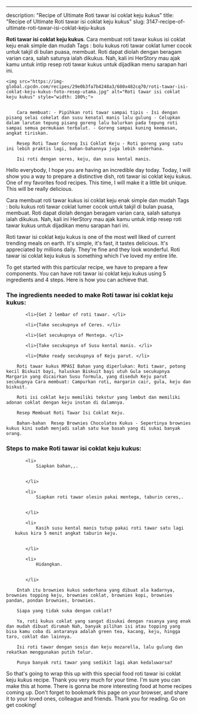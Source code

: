 ---
description: "Recipe of Ultimate Roti tawar isi coklat keju kukus"
title: "Recipe of Ultimate Roti tawar isi coklat keju kukus"
slug: 3147-recipe-of-ultimate-roti-tawar-isi-coklat-keju-kukus

<p>
	<strong>Roti tawar isi coklat keju kukus</strong>. 
	Cara membuat roti tawar kukus isi coklat keju enak simple dan mudah Tags : bolu kukus roti tawar coklat lumer cocok untuk takjil di bulan puasa, membuat. Roti dapat diolah dengan beragam varian cara, salah satunya ialah dikukus. Nah, kali ini HerStory mau ajak kamu untuk intip resep roti tawar kukus untuk dijadikan menu sarapan hari ini.
</p>
<p>
	
	<img src="https://img-global.cpcdn.com/recipes/29e0b3fa7b4248a3/680x482cq70/roti-tawar-isi-coklat-keju-kukus-foto-resep-utama.jpg" alt="Roti tawar isi coklat keju kukus" style="width: 100%;">
	
	
		Cara membuat: - Pipihkan roti tawar sampai tipis - Isi dengan pisang selai cokelat dan susu kenatal manis lalu gulung - Celupkan dalam larutan tepung pisang goreng lalu balurkan pada tepung roti sampai semua permukaan terbalut. - Goreng sampai kuning keemasan, angkat tiriskan.
	
		Resep Roti Tawar Goreng Isi Coklat Keju - Roti goreng yang satu ini lebih praktis lagi, bahan-bahannya juga lebih sederhana.
	
		Isi roti dengan seres, keju, dan susu kental manis.
	
</p>
<p>
	Hello everybody, I hope you are having an incredible day today. Today, I will show you a way to prepare a distinctive dish, roti tawar isi coklat keju kukus. One of my favorites food recipes. This time, I will make it a little bit unique. This will be really delicious.
</p>
	
<p>
	Cara membuat roti tawar kukus isi coklat keju enak simple dan mudah Tags : bolu kukus roti tawar coklat lumer cocok untuk takjil di bulan puasa, membuat. Roti dapat diolah dengan beragam varian cara, salah satunya ialah dikukus. Nah, kali ini HerStory mau ajak kamu untuk intip resep roti tawar kukus untuk dijadikan menu sarapan hari ini.
</p>
<p>
	Roti tawar isi coklat keju kukus is one of the most well liked of current trending meals on earth. It's simple, it's fast, it tastes delicious. It's appreciated by millions daily. They're fine and they look wonderful. Roti tawar isi coklat keju kukus is something which I've loved my entire life.
</p>

<p>
To get started with this particular recipe, we have to prepare a few components. You can have roti tawar isi coklat keju kukus using 5 ingredients and 4 steps. Here is how you can achieve that.
</p>

<h3>The ingredients needed to make Roti tawar isi coklat keju kukus:</h3>

<ol>
	
		<li>{Get 2 lembar of roti tawar. </li>
	
		<li>{Take secukupnya of Ceres. </li>
	
		<li>{Get secukupnya of Mentega. </li>
	
		<li>{Take secukupnya of Susu kental manis. </li>
	
		<li>{Make ready secukupnya of Keju parut. </li>
	
</ol>
<p>
	
		Roti tawar kukus MPASI Bahan yang diperlukan: Roti tawar, potong kecil Biskuit bayi, haluskan Biskuit bayi utuh Gula secukupnya Margarin yang dicairkan Susu formula, yang diseduh Keju parut secukupnya Cara membuat: Campurkan roti, margarin cair, gula, keju dan biskuit.
	
		Roti isi coklat keju memiliki tekstur yang lembut dan memiliki adonan coklat dengan keju instan di dalamnya.
	
		Resep Membuat Roti Tawar Isi Coklat Keju.
	
		Bahan-bahan  Resep Brownies Chocolatos Kukus - Sepertinya brownies kukus kini sudah menjadi salah satu kue basah yang di sukai banyak orang.
	
</p>

<h3>Steps to make Roti tawar isi coklat keju kukus:</h3>

<ol>
	
		<li>
			Siapkan bahan,,.
			
			
		</li>
	
		<li>
			Siapkan roti tawar olesin pakai mentega, taburin ceres,.
			
			
		</li>
	
		<li>
			Kasih susu kental manis tutup pakai roti tawar satu lagi kukus kira 5 menit angkat taburin keju.
			
			
		</li>
	
		<li>
			Hidangkan.
			
			
		</li>
	
</ol>

<p>
	
		Entah itu brownies kukus sederhana yang dibuat ala kadarnya, brownies topping keju, brownies coklat, brownies kopi, brownies pandan, pondan brownies, brownies.
	
		Siapa yang tidak suka dengan coklat?
	
		Ya, roti kukus coklat yang sangat disukai dengan rasanya yang enak dan mudah dibuat dirumah Nah, banyak pilihan isi atau topping yang bisa kamu coba di antaranya adalah green tea, kacang, keju, hingga taro, coklat dan lainnya.
	
		Isi roti tawar dengan sosis dan keju mozarella, lalu gulung dan rekatkan menggunakan putih telur.
	
		Punya banyak roti tawar yang sedikit lagi akan kedaluwarsa?
	
</p>

<p>
	So that's going to wrap this up with this special food roti tawar isi coklat keju kukus recipe. Thank you very much for your time. I'm sure you can make this at home. There is gonna be more interesting food at home recipes coming up. Don't forget to bookmark this page on your browser, and share it to your loved ones, colleague and friends. Thank you for reading. Go on get cooking!
</p>
